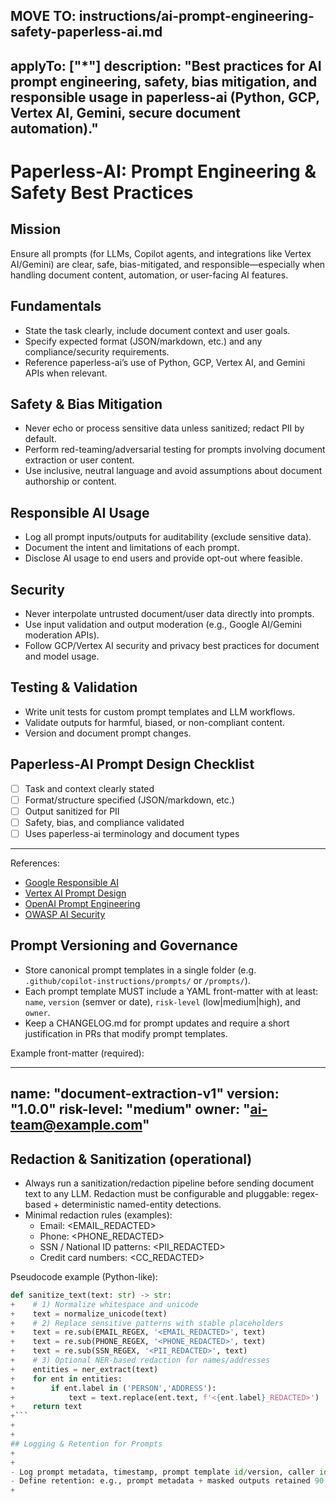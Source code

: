 MOVE TO: instructions/ai-prompt-engineering-safety-paperless-ai.md
---
applyTo: ["*"]
description: "Best practices for AI prompt engineering, safety, bias mitigation, and responsible usage in paperless-ai (Python, GCP, Vertex AI, Gemini, secure document automation)."
---

# Paperless-AI: Prompt Engineering & Safety Best Practices

## Mission

Ensure all prompts (for LLMs, Copilot agents, and integrations like Vertex AI/Gemini) are clear, safe, bias-mitigated, and responsible—especially when handling document content, automation, or user-facing AI features.

## Fundamentals

- State the task clearly, include document context and user goals.
- Specify expected format (JSON/markdown, etc.) and any compliance/security requirements.
- Reference paperless-ai’s use of Python, GCP, Vertex AI, and Gemini APIs when relevant.

## Safety & Bias Mitigation

- Never echo or process sensitive data unless sanitized; redact PII by default.
- Perform red-teaming/adversarial testing for prompts involving document extraction or user content.
- Use inclusive, neutral language and avoid assumptions about document authorship or content.

## Responsible AI Usage

- Log all prompt inputs/outputs for auditability (exclude sensitive data).
- Document the intent and limitations of each prompt.
- Disclose AI usage to end users and provide opt-out where feasible.

## Security

- Never interpolate untrusted document/user data directly into prompts.
- Use input validation and output moderation (e.g., Google AI/Gemini moderation APIs).
- Follow GCP/Vertex AI security and privacy best practices for document and model usage.

## Testing & Validation

- Write unit tests for custom prompt templates and LLM workflows.
- Validate outputs for harmful, biased, or non-compliant content.
- Version and document prompt changes.

## Paperless-AI Prompt Design Checklist

- [ ] Task and context clearly stated
- [ ] Format/structure specified (JSON/markdown, etc.)
- [ ] Output sanitized for PII
- [ ] Safety, bias, and compliance validated
- [ ] Uses paperless-ai terminology and document types

---

References:

- [Google Responsible AI](https://ai.google/responsibility/)
- [Vertex AI Prompt Design](https://cloud.google.com/vertex-ai/docs/generative-ai/text/prompts)
- [OpenAI Prompt Engineering](https://platform.openai.com/docs/guides/prompt-engineering)
- [OWASP AI Security](https://owasp.org/www-project-top-10-for-large-language-model-applications/)

## Prompt Versioning and Governance

- Store canonical prompt templates in a single folder (e.g. `.github/copilot-instructions/prompts/` or `/prompts/`).
- Each prompt template MUST include a YAML front-matter with at least: `name`, `version` (semver or date), `risk-level` (low|medium|high), and `owner`.
- Keep a CHANGELOG.md for prompt updates and require a short justification in PRs that modify prompt templates.

Example front-matter (required):

---

name: "document-extraction-v1"
version: "1.0.0"
risk-level: "medium"
owner: "<ai-team@example.com>"
---


## Redaction & Sanitization (operational)

- Always run a sanitization/redaction pipeline before sending document text to any LLM. Redaction must be configurable and pluggable: regex-based + deterministic named-entity detections.
- Minimal redaction rules (examples):
	- Email: <EMAIL_REDACTED>
	- Phone: <PHONE_REDACTED>
	- SSN / National ID patterns: <PII_REDACTED>
	- Credit card numbers: <CC_REDACTED>

Pseudocode example (Python-like):

```python
def sanitize_text(text: str) -> str:
+    # 1) Normalize whitespace and unicode
+    text = normalize_unicode(text)
+    # 2) Replace sensitive patterns with stable placeholders
+    text = re.sub(EMAIL_REGEX, '<EMAIL_REDACTED>', text)
+    text = re.sub(PHONE_REGEX, '<PHONE_REDACTED>', text)
+    text = re.sub(SSN_REGEX, '<PII_REDACTED>', text)
+    # 3) Optional NER-based redaction for names/addresses
+    entities = ner_extract(text)
+    for ent in entities:
+        if ent.label in ('PERSON','ADDRESS'):
+            text = text.replace(ent.text, f'<{ent.label}_REDACTED>')
+    return text
+```
+
+
## Logging & Retention for Prompts
+
+
- Log prompt metadata, timestamp, prompt template id/version, caller id, and model id, but never persist the full raw document text unencrypted. Use masked or hashed document identifiers (e.g., sha256 of sanitized text) for correlation.
- Define retention: e.g., prompt metadata + masked outputs retained 90 days, raw sanitized audit records retained 365 days only with restricted access; raw unsanitized documents must not be logged.
+

